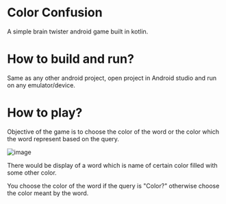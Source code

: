 # Color Confusion
A simple brain twister android game built in kotlin. 


# How to build and run?
Same as any other android project, open project in Android studio and run on any emulator/device.

# How to play?
Objective of the game is to choose the color of the word or the color which the word represent based on the query.

<!--<img src="https://user-images.githubusercontent.com/9585305/83961056-22826180-a8ad-11ea-9dfc-06725abc6a81.png" width="300">-->
![image](https://user-images.githubusercontent.com/9585305/83961337-a0e00300-a8af-11ea-9b0e-8f2317f3c3fc.png)

There would be display of a word which is name of certain color filled with some other color.

You choose the color of the word if the query is "Color?" otherwise choose the color meant by the word.

